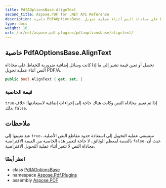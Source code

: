 ```yaml
---
title: PdfAOptionsBase.AlignText
second_title: Aspose.PDF for .NET API Reference
description: خاصية PdfAOptionsBase. تحصل أو تعين قيمة تشير إلى ما إذا كانت وسائل إضافية ضرورية للحفاظ على محاذاة النص أثناء عملية تحويل PDF/A
type: docs
weight: 10
url: /ar/net/aspose.pdf.plugins/pdfaoptionsbase/aligntext/
---
```

## خاصية PdfAOptionsBase.AlignText

تحصل أو تعين قيمة تشير إلى ما إذا كانت وسائل إضافية ضرورية للحفاظ على محاذاة النص أثناء عملية تحويل PDF/A.

```csharp
public bool AlignText { get; set; }
```

### قيمة الخاصية

`true` إذا تم تغيير محاذاة النص وكانت هناك حاجة إلى إجراءات إضافية لاستعادتها؛ خلاف ذلك، `false`.

## ملاحظات

عند تعيينها إلى `true`، ستسعى عملية التحويل إلى استعادة حدود مقاطع النص الأصلية. بالنسبة لمعظم الوثائق، لا حاجة لتغيير هذه الخاصية من القيمة الافتراضية `false`، حيث أن محاذاة النص لا تتغير أثناء عملية التحويل الافتراضية.

### انظر أيضًا

* class [PdfAOptionsBase](../)
* namespace [Aspose.Pdf.Plugins](../../../aspose.pdf.plugins/)
* assembly [Aspose.PDF](../../../)